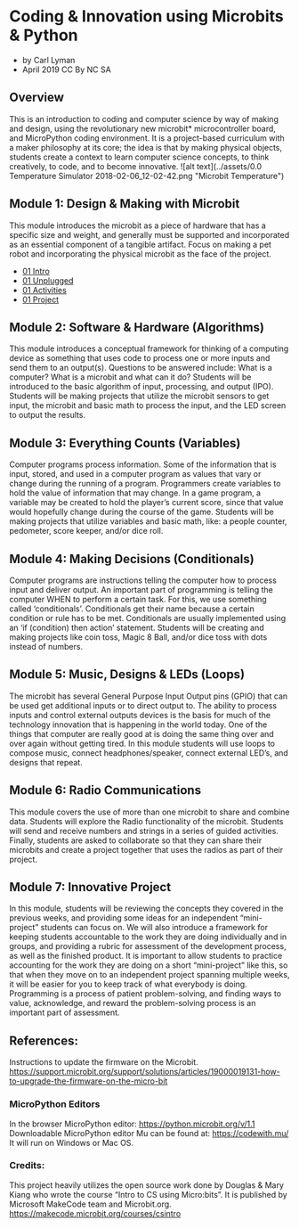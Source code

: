 # Coding & Innovation using Microbits & Python
- by Carl Lyman
- April 2019
CC By NC SA

## Overview
This is an introduction to coding and computer science by way of making and design, using the revolutionary new microbit* microcontroller board, and MicroPython coding environment. It is a project-based curriculum with a maker philosophy at its core; the idea is that by making physical objects, students create a context to learn computer science concepts, to think creatively, to code, and to become innovative. 
![alt text](../assets/0.0 Temperature Simulator 2018-02-06_12-02-42.png "Microbit Temperature")

## Module 1:  Design & Making with Microbit
This module introduces the microbit as a piece of hardware that has a specific size and weight, and generally must be supported and incorporated as an essential component of a tangible artifact. Focus on making a pet robot and incorporating the physical microbit as the face of the project. 
- [01 Intro](01intro/01.0overview.md)
- [01 Unplugged](01intro/01.1unplugged.md)
- [01 Activities](01intro/01.2activities.md)
- [01 Project](01intro/01.3project.md)

## Module 2:  Software & Hardware (Algorithms)
This module introduces a conceptual framework for thinking of a computing device as something that uses code to process one or more inputs and send them to an output(s). Questions to be answered include: What is a computer? What is a microbit and what can it do? Students will be introduced to the basic algorithm of input, processing, and output (IPO). Students will be making projects that utilize the microbit sensors to get input, the microbit and basic math to process the input, and the LED screen to output the results.

## Module 3:  Everything Counts (Variables)
Computer programs process information. Some of the information that is input, stored, and used in a computer program as values that vary or change during the running of a program. Programmers create variables to hold the value of information that may change. In a game program, a variable may be created to hold the player’s current score, since that value would hopefully change during the course of the game. Students will be making projects that utilize variables and basic math, like: a people counter, pedometer, score keeper, and/or dice roll.

## Module 4:  Making Decisions (Conditionals)
Computer programs are instructions telling the computer how to process input and deliver output. An important part of programming is telling the computer WHEN to perform a certain task. For this, we use something called ‘conditionals’. Conditionals get their name because a certain condition or rule has to be met. Conditionals are usually implemented using an ‘if (condition) then action’ statement. Students will be creating and making projects like coin toss, Magic 8 Ball, and/or dice toss with dots instead of numbers.

## Module 5:  Music, Designs & LEDs (Loops)
The microbit has several General Purpose Input Output pins (GPIO) that can be used get additional inputs or to direct output to. The ability to process inputs and control external outputs devices is the basis for much of the technology innovation that is happening in the world today. One of the things that computer are really good at is doing the same thing over and over again without getting tired. In this module students will use loops to compose music, connect headphones/speaker, connect external LED’s, and designs that repeat. 

## Module 6:  Radio Communications
This module covers the use of more than one microbit to share and combine data. Students will explore the Radio functionality of the microbit. Students will send and receive numbers and strings in a series of guided activities. Finally, students are asked to collaborate so that they can share their microbits and create a project together that uses the radios as part of their project.

## Module 7:  Innovative Project
In this module, students will be reviewing the concepts they covered in the previous weeks, and providing some ideas for an independent “mini-project” students can focus on. We will also introduce a framework for keeping students accountable to the work they are doing individually and in groups, and providing a rubric for assessment of the development process, as well as the finished product. It is important to allow students to practice accounting for the work they are doing on a short “mini-project” like this, so that when they move on to an independent project spanning multiple weeks, it will be easier for you to keep track of what everybody is doing. Programming is a process of patient problem-solving, and finding ways to value, acknowledge, and reward the problem-solving process is an important part of assessment.

## References:
Instructions to update the firmware on the Microbit. https://support.microbit.org/support/solutions/articles/19000019131-how-to-upgrade-the-firmware-on-the-micro-bit 

### MicroPython Editors
In the browser MicroPython editor: https://python.microbit.org/v/1.1 Downloadable MicroPython editor Mu can be found at: https://codewith.mu/ It will run on Windows or Mac OS.

### Credits: 
This project heavily utilizes the open source work done by Douglas & Mary Kiang who wrote the course “Intro to CS using Micro:bits”. It is published by Microsoft MakeCode team and Microbit.org. https://makecode.microbit.org/courses/csintro 

